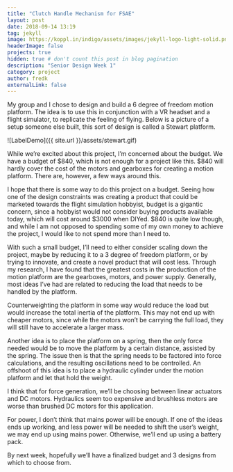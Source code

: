```yaml
---
title: "Clutch Handle Mechanism for FSAE"
layout: post
date: 2018-09-14 13:19
tag: jekyll
image: https://koppl.in/indigo/assets/images/jekyll-logo-light-solid.png
headerImage: false
projects: true
hidden: true # don't count this post in blog pagination
description: "Senior Design Week 1"
category: project
author: fredk
externalLink: false
---
```

My group and I chose to design and build a 6 degree of freedom motion platform. The idea is to use this in conjunction with a VR headset and a flight simulator, to replicate the feeling of flying. Below is a picture of a setup someone else built, this sort of design is called a Stewart platform.

![LabelDemo]({{ site.url }}/assets/stewart.gif)

While we’re excited about this project, I’m concerned about the budget. We have a budget of $840, which is not enough for a project like this. $840 will hardly cover the cost of the motors and gearboxes for creating a motion platform. There are, however, a few ways around this.

I hope that there is some way to do this project on a budget. Seeing how one of the design constraints was creating a product that could be marketed towards the flight simulation hobbyist, budget is a gigantic concern, since a hobbyist would not consider buying products available today, which will cost around $3000 when DIYed. $840 is quite low though, and while I am not opposed to spending some of my own money to achieve the project, I would like to not spend more than I need to.

With such a small budget, I’ll need to either consider scaling down the project, maybe by reducing it to a 3 degree of freedom platform, or by trying to innovate, and create a novel product that will cost less. Through my research, I have found that the greatest costs in the production of the motion platform are the gearboxes, motors, and power supply. Generally, most ideas I’ve had are related to reducing the load that needs to be handled by the platform.

Counterweighting the platform in some way would reduce the load but would increase the total inertia of the platform. This may not end up with cheaper motors, since while the motors won’t be carrying the full load, they will still have to accelerate a larger mass.

Another idea is to place the platform on a spring, then the only force needed would be to move the platform by a certain distance, assisted by the spring. The issue then is that the spring needs to be factored into force calculations, and the resulting oscillations need to be controlled. An offshoot of this idea is to place a hydraulic cylinder under the motion platform and let that hold the weight.

I think that for force generation, we’ll be choosing between linear actuators and DC motors. Hydraulics seem too expensive and brushless motors are worse than brushed DC motors for this application.

For power, I don’t think that mains power will be enough. If one of the ideas ends up working, and less power will be needed to shift the user’s weight, we may end up using mains power. Otherwise, we’ll end up using a battery pack.

By next week, hopefully we’ll have a finalized budget and 3 designs from which to choose from.



